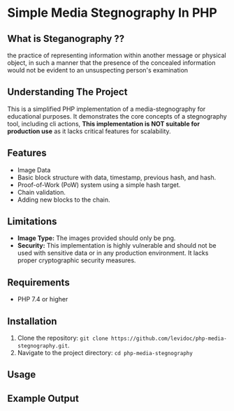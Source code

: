 # Simple Media Stegnography In PHP 

## What is Steganography ??
the practice of representing information within another message or physical object, in such a manner that the presence of the concealed information would not be evident to an unsuspecting person's examination
## Understanding The Project 
This is a simplified PHP implementation of a media-stegnography for educational purposes.  It demonstrates the core concepts of a stegnography tool, including cli actions, **This implementation is NOT suitable for production use** as it lacks critical features for scalability.

## Features
* Image Data 
* Basic block structure with data, timestamp, previous hash, and hash.
* Proof-of-Work (PoW) system using a simple hash target.
* Chain validation.
* Adding new blocks to the chain.

## Limitations

* **Image Type:** The images provided should only be png. 
* **Security:**  This implementation is highly vulnerable and should not be used with sensitive data or in any production environment. It lacks proper cryptographic security measures.

## Requirements

* PHP 7.4 or higher

## Installation

1. Clone the repository: `git clone https://github.com/levidoc/php-media-stegnography.git`.
2. Navigate to the project directory: `cd php-media-stegnography`

## Usage
## Example Output
